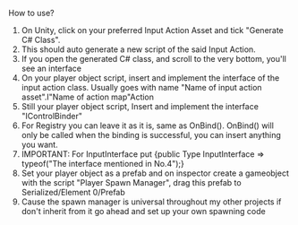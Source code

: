How to use?

1. On Unity, click on your preferred Input Action Asset and tick "Generate C# Class".
2. This should auto generate a new script of the said Input Action.
3. If you open the generated C# class, and scroll to the very bottom, you'll see an interface
4. On your player object script, insert and implement the interface of the input action class. Usually goes with name "Name of input action asset".I"Name of action map"Action
5. Still your player object script, Insert and implement the interface "IControlBinder"
6. For Registry you can leave it as it is, same as OnBind(). OnBind() will only be called when the binding is successful, you can insert anything you want.
7. IMPORTANT: For InputInterface put {public Type InputInterface => typeof("The interface mentioned in No.4");}
8. Set your player object as a prefab and on inspector create a gameobject with the script "Player Spawn Manager", drag this prefab to Serialized/Element 0/Prefab
9. Cause the spawn manager is universal throughout my other projects if don't inherit from it go ahead and set up your own spawning code
